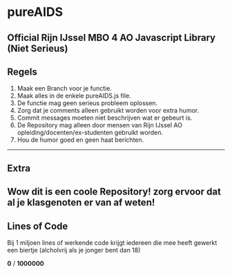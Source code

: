 # pureAIDS

Official Rijn IJssel MBO 4 AO Javascript Library (Niet Serieus)
---
## Regels

1. Maak een Branch voor je functie.
2. Maak alles in de enkele pureAIDS.js file.
3. De functie mag geen serieus probleem oplossen.
4. Zorg dat je comments alleen gebruikt worden voor extra humor.
5. Commit messages moeten niet beschrijven wat er gebeurt is.
6. De Repository mag alleen door mensen van Rijn IJssel AO opleiding/docenten/ex-studenten gebruikt worden.
7. Hou de humor goed en geen haat berichten.
---
## Extra

Wow dit is een coole Repository! zorg ervoor dat al je klasgenoten er van af weten!
---
## Lines of Code

Bij 1 miljoen lines of werkende code krijgt iedereen die mee heeft gewerkt een biertje (alcholvrij als je jonger bent dan 18)

__0__ / **1000000**
